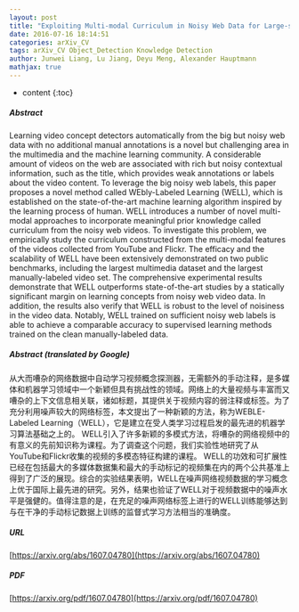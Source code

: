```yaml
---
layout: post
title: "Exploiting Multi-modal Curriculum in Noisy Web Data for Large-scale Concept Learning"
date: 2016-07-16 18:14:51
categories: arXiv_CV
tags: arXiv_CV Object_Detection Knowledge Detection
author: Junwei Liang, Lu Jiang, Deyu Meng, Alexander Hauptmann
mathjax: true
---
```


* content
{:toc}

##### Abstract
Learning video concept detectors automatically from the big but noisy web data with no additional manual annotations is a novel but challenging area in the multimedia and the machine learning community. A considerable amount of videos on the web are associated with rich but noisy contextual information, such as the title, which provides weak annotations or labels about the video content. To leverage the big noisy web labels, this paper proposes a novel method called WEbly-Labeled Learning (WELL), which is established on the state-of-the-art machine learning algorithm inspired by the learning process of human. WELL introduces a number of novel multi-modal approaches to incorporate meaningful prior knowledge called curriculum from the noisy web videos. To investigate this problem, we empirically study the curriculum constructed from the multi-modal features of the videos collected from YouTube and Flickr. The efficacy and the scalability of WELL have been extensively demonstrated on two public benchmarks, including the largest multimedia dataset and the largest manually-labeled video set. The comprehensive experimental results demonstrate that WELL outperforms state-of-the-art studies by a statically significant margin on learning concepts from noisy web video data. In addition, the results also verify that WELL is robust to the level of noisiness in the video data. Notably, WELL trained on sufficient noisy web labels is able to achieve a comparable accuracy to supervised learning methods trained on the clean manually-labeled data.

##### Abstract (translated by Google)
从大而嘈杂的网络数据中自动学习视频概念探测器，无需额外的手动注释，是多媒体和机器学习领域中一个新颖但具有挑战性的领域。网络上的大量视频与丰富而又嘈杂的上下文信息相关联，诸如标题，其提供关于视频内容的弱注释或标签。为了充分利用噪声较大的网络标签，本文提出了一种新颖的方法，称为WEBLE-Labeled Learning（WELL），它是建立在受人类学习过程启发的最先进的机器学习算法基础之上的。 WELL引入了许多新颖的多模式方法，将嘈杂的网络视频中的有意义的先前知识称为课程。为了调查这个问题，我们实验性地研究了从YouTube和Flickr收集的视频的多模态特征构建的课程。 WELL的功效和可扩展性已经在包括最大的多媒体数据集和最大的手动标记的视频集在内的两个公共基准上得到了广泛的展现。综合的实验结果表明，WELL在噪声网络视频数据的学习概念上优于国际上最先进的研究。另外，结果也验证了WELL对于视频数据中的噪声水平是强健的。值得注意的是，在充足的噪声网络标签上进行的WELL训练能够达到与在干净的手动标记数据上训练的监督式学习方法相当的准确度。

##### URL
[https://arxiv.org/abs/1607.04780](https://arxiv.org/abs/1607.04780)

##### PDF
[https://arxiv.org/pdf/1607.04780](https://arxiv.org/pdf/1607.04780)

